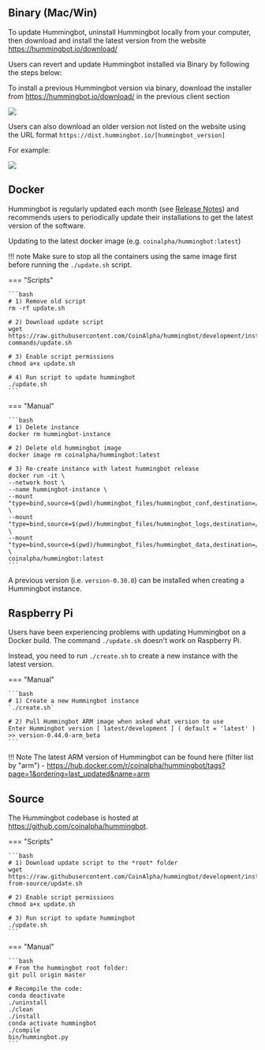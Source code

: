 ## Binary (Mac/Win)

To update Hummingbot, uninstall Hummingbot locally from your computer, then download and install the latest version from the website https://hummingbot.io/download/

Users can revert and update Hummingbot installed via Binary by following the steps below:

To install a previous Hummingbot version via binary, download the installer from https://hummingbot.io/download/ in the previous client section

![](/assets/img/installer.png)

Users can also download an older version not listed on the website using the URL format `https://dist.hummingbot.io/[hummingbot_version]`

For example:

![](/assets/img/download.png)


## Docker

Hummingbot is regularly updated each month (see [Release Notes](/release-notes/)) and recommends users to periodically update their installations to get the latest version of the software.

Updating to the latest docker image (e.g. `coinalpha/hummingbot:latest`)

!!! note
    Make sure to stop all the containers using the same image first  before running the `./update.sh` script.

=== "Scripts"

    ```bash
    # 1) Remove old script
    rm -rf update.sh

    # 2) Download update script
    wget https://raw.githubusercontent.com/CoinAlpha/hummingbot/development/installation/docker-commands/update.sh

    # 3) Enable script permissions
    chmod a+x update.sh

    # 4) Run script to update hummingbot
    ./update.sh
    ```

=== "Manual"

    ```bash
    # 1) Delete instance
    docker rm hummingbot-instance

    # 2) Delete old hummingbot image
    docker image rm coinalpha/hummingbot:latest

    # 3) Re-create instance with latest hummingbot release
    docker run -it \
    --network host \
    --name hummingbot-instance \
    --mount "type=bind,source=$(pwd)/hummingbot_files/hummingbot_conf,destination=/conf/" \
    --mount "type=bind,source=$(pwd)/hummingbot_files/hummingbot_logs,destination=/logs/" \
    --mount "type=bind,source=$(pwd)/hummingbot_files/hummingbot_data,destination=/data/" \
    coinalpha/hummingbot:latest
    ```
A previous version (i.e. `version-0.30.0`) can be installed when creating a Hummingbot instance.

## Raspberry Pi

Users have been experiencing problems with updating Hummingbot on a Docker build. The command `./update.sh` doesn't work on Raspberry Pi. 

Instead, you need to run `./create.sh` to create a new instance with the latest version.

=== "Manual"

    ```bash
    # 1) Create a new Hummingbot instance
    `./create.sh`

    # 2) Pull Hummingbot ARM image when asked what version to use
    Enter Hummingbot version [ latest/development ] ( default = 'latest' )
    >> version-0.44.0-arm_beta 
    ```
!!! Note
    The latest ARM version of Hummingbot can be found here (filter list by "arm") - https://hub.docker.com/r/coinalpha/hummingbot/tags?page=1&ordering=last_updated&name=arm


## Source

The Hummingbot codebase is hosted at https://github.com/coinalpha/hummingbot.

=== "Scripts"

    ```bash
    # 1) Download update script to the *root* folder
    wget https://raw.githubusercontent.com/CoinAlpha/hummingbot/development/installation/install-from-source/update.sh

    # 2) Enable script permissions
    chmod a+x update.sh

    # 3) Run script to update hummingbot
    ./update.sh
    ```

=== "Manual"

    ```bash
    # From the hummingbot root folder:
    git pull origin master

    # Recompile the code:
    conda deactivate
    ./uninstall
    ./clean
    ./install
    conda activate hummingbot
    ./compile
    bin/hummingbot.py
    ```

